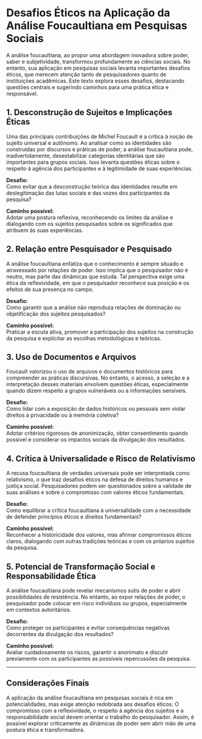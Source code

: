 
# Desafios Éticos na Aplicação da Análise Foucaultiana em Pesquisas Sociais

A análise foucaultiana, ao propor uma abordagem inovadora sobre poder, saber e subjetividade, transformou profundamente as ciências sociais. No entanto, sua aplicação em pesquisas sociais levanta importantes desafios éticos, que merecem atenção tanto de pesquisadores quanto de instituições acadêmicas. Este texto explora esses desafios, destacando questões centrais e sugerindo caminhos para uma prática ética e responsável.

## 1. Desconstrução de Sujeitos e Implicações Éticas

Uma das principais contribuições de Michel Foucault é a crítica à noção de sujeito universal e autônomo. Ao analisar como as identidades são construídas por discursos e práticas de poder, a análise foucaultiana pode, inadvertidamente, desestabilizar categorias identitárias que são importantes para grupos sociais. Isso levanta questões éticas sobre o respeito à agência dos participantes e à legitimidade de suas experiências.

**Desafio:**  
Como evitar que a desconstrução teórica das identidades resulte em deslegitimação das lutas sociais e das vozes dos participantes da pesquisa?

**Caminho possível:**  
Adotar uma postura reflexiva, reconhecendo os limites da análise e dialogando com os sujeitos pesquisados sobre os significados que atribuem às suas experiências.

## 2. Relação entre Pesquisador e Pesquisado

A análise foucaultiana enfatiza que o conhecimento é sempre situado e atravessado por relações de poder. Isso implica que o pesquisador não é neutro, mas parte das dinâmicas que estuda. Tal perspectiva exige uma ética da reflexividade, em que o pesquisador reconhece sua posição e os efeitos de sua presença no campo.

**Desafio:**  
Como garantir que a análise não reproduza relações de dominação ou objetificação dos sujeitos pesquisados?

**Caminho possível:**  
Praticar a escuta ativa, promover a participação dos sujeitos na construção da pesquisa e explicitar as escolhas metodológicas e teóricas.

## 3. Uso de Documentos e Arquivos

Foucault valorizou o uso de arquivos e documentos históricos para compreender as práticas discursivas. No entanto, o acesso, a seleção e a interpretação desses materiais envolvem questões éticas, especialmente quando dizem respeito a grupos vulneráveis ou a informações sensíveis.

**Desafio:**  
Como lidar com a exposição de dados históricos ou pessoais sem violar direitos à privacidade ou à memória coletiva?

**Caminho possível:**  
Adotar critérios rigorosos de anonimização, obter consentimento quando possível e considerar os impactos sociais da divulgação dos resultados.

## 4. Crítica à Universalidade e Risco de Relativismo

A recusa foucaultiana de verdades universais pode ser interpretada como relativismo, o que traz desafios éticos na defesa de direitos humanos e justiça social. Pesquisadores podem ser questionados sobre a validade de suas análises e sobre o compromisso com valores éticos fundamentais.

**Desafio:**  
Como equilibrar a crítica foucaultiana à universalidade com a necessidade de defender princípios éticos e direitos fundamentais?

**Caminho possível:**  
Reconhecer a historicidade dos valores, mas afirmar compromissos éticos claros, dialogando com outras tradições teóricas e com os próprios sujeitos da pesquisa.

## 5. Potencial de Transformação Social e Responsabilidade Ética

A análise foucaultiana pode revelar mecanismos sutis de poder e abrir possibilidades de resistência. No entanto, ao expor relações de poder, o pesquisador pode colocar em risco indivíduos ou grupos, especialmente em contextos autoritários.

**Desafio:**  
Como proteger os participantes e evitar consequências negativas decorrentes da divulgação dos resultados?

**Caminho possível:**  
Avaliar cuidadosamente os riscos, garantir o anonimato e discutir previamente com os participantes as possíveis repercussões da pesquisa.

---

## Considerações Finais

A aplicação da análise foucaultiana em pesquisas sociais é rica em potencialidades, mas exige atenção redobrada aos desafios éticos. O compromisso com a reflexividade, o respeito à agência dos sujeitos e a responsabilidade social devem orientar o trabalho do pesquisador. Assim, é possível explorar criticamente as dinâmicas de poder sem abrir mão de uma postura ética e transformadora.

```